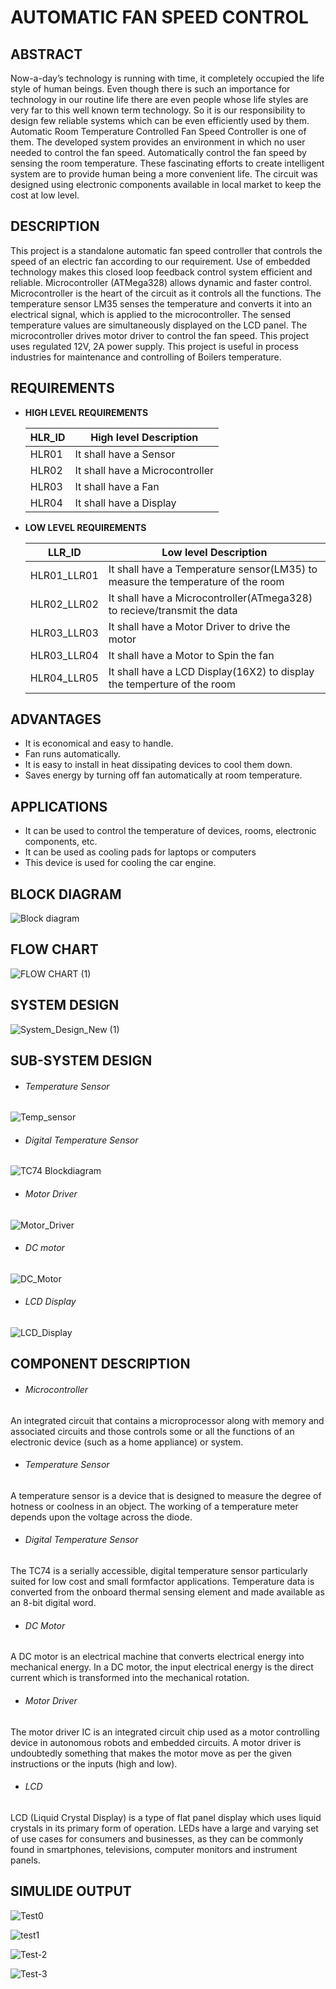 # **AUTOMATIC FAN SPEED CONTROL**

## **ABSTRACT**
Now-a-day’s technology is running with time, it completely occupied the life style of human beings. Even though there is such an importance for technology in our routine life there are even people whose life styles are very far to this well known term technology. So it is our responsibility to design few reliable systems which can be even efficiently used by them. Automatic Room Temperature Controlled Fan Speed Controller is one of them. The developed system provides an environment in which no user needed to control the fan speed. Automatically control the fan speed by sensing the room temperature. These fascinating efforts to create intelligent system are to provide human being a more convenient life. The circuit was designed using electronic components available in local market to keep the cost at low level.


## **DESCRIPTION**
This project is a standalone automatic fan speed controller that controls the speed of an electric fan according to our requirement. Use of embedded technology makes this closed loop feedback control system efficient and reliable. Microcontroller (ATMega328) allows dynamic and faster control. Microcontroller is the heart of the circuit as it controls all the functions.
The temperature sensor LM35 senses the temperature and converts it into an electrical signal, which is applied to the microcontroller. The sensed temperature values are simultaneously displayed on the LCD panel. The microcontroller drives motor driver to control the fan speed. This project uses regulated 12V, 2A power supply. This project is useful in process industries for maintenance and controlling of Boilers temperature.

## **REQUIREMENTS**

- **HIGH LEVEL REQUIREMENTS**

  |HLR_ID|High level Description|
  ---|---|
  |HLR01|It shall have a Sensor|
  |HLR02|It shall have a Microcontroller|
  |HLR03|It shall have a Fan|
  |HLR04|It shall have a Display|

- **LOW LEVEL REQUIREMENTS**

  |LLR_ID|Low level Description|
  ---|---|
  |HLR01_LLR01|It shall have a Temperature sensor(LM35) to measure the temperature of the room|
  |HLR02_LLR02|It shall have a Microcontroller(ATmega328) to recieve/transmit the data|
  |HLR03_LLR03|It shall have a Motor Driver to drive the motor|
  |HLR03_LLR04|It shall have a Motor to Spin the fan|
  |HLR04_LLR05|It shall have a LCD Display(16X2) to display the temperture of the room| 



## **ADVANTAGES**
- It is economical and easy to handle.
- Fan runs automatically.
- It is easy to install in heat dissipating devices to cool them down.
- Saves energy by turning off fan automatically at room temperature.



## **APPLICATIONS**
- It can be used to control the temperature of devices, rooms, electronic components, etc.
- It can be used as cooling pads for laptops or computers
- This device is used for cooling the car engine.


## **BLOCK DIAGRAM**

![Block diagram](https://user-images.githubusercontent.com/82401251/156115015-84153921-dd31-4c30-94d8-e386cb172375.jpg)


## **FLOW CHART**

![FLOW CHART (1)](https://user-images.githubusercontent.com/77672209/157167968-8d641a78-fa2c-47aa-a002-8536939590f6.jpg)


## **SYSTEM DESIGN**
![System_Design_New (1)](https://user-images.githubusercontent.com/82401251/156144583-f3b587f2-6b82-4e8c-b74f-8dd5eeca05de.jpg)


## **SUB-SYSTEM DESIGN**

- ###### Temperature Sensor
![Temp_sensor](https://user-images.githubusercontent.com/82401251/155829430-69dfbdf4-8e18-479d-82a5-5890bdd63461.jpg)

- ###### Digital Temperature Sensor
![TC74 Blockdiagram](https://user-images.githubusercontent.com/82401251/156115223-d06eb693-a7f5-4ea3-aeb3-0b63d7616825.jpg)


- ###### Motor Driver
![Motor_Driver](https://user-images.githubusercontent.com/82401251/155829441-028f8f0d-8781-414c-803c-7326ae053076.jpg)

- ###### DC motor
![DC_Motor](https://user-images.githubusercontent.com/82401251/155829443-ef79445e-574d-4c23-baef-0e214194746f.jpg)

- ###### LCD Display
![LCD_Display](https://user-images.githubusercontent.com/82401251/155829447-29c77360-9d51-42b6-aefa-786347ccd581.jpg)




## **COMPONENT DESCRIPTION**

-  ###### Microcontroller
An integrated circuit that contains a microprocessor along with memory and associated circuits and those controls some or all the functions of an electronic device (such as a home appliance) or system.

-  ###### Temperature Sensor
A temperature sensor is a device that is designed to measure the degree of hotness or coolness in an object. The working of a temperature meter depends upon the voltage across the diode.

- ###### Digital Temperature Sensor
The TC74 is a serially accessible, digital temperature sensor particularly suited for low cost and small formfactor applications. Temperature data is converted from the onboard thermal sensing element and made available as an 8-bit digital word.

- ###### DC Motor
A DC motor is an electrical machine that converts electrical energy into mechanical energy. In a DC motor, the input electrical energy is the direct current which is transformed into the mechanical rotation.

- ###### Motor Driver
The motor driver IC is an integrated circuit chip used as a motor controlling device in autonomous robots and embedded circuits. A motor driver is undoubtedly something that makes the motor move as per the given instructions or the inputs (high and low).

- ###### LCD
LCD (Liquid Crystal Display) is a type of flat panel display which uses liquid crystals in its primary form of operation. LEDs have a large and varying set of use cases for consumers and businesses, as they can be commonly found in smartphones, televisions, computer monitors and instrument panels.



## **SIMULIDE OUTPUT**

![Test0](https://user-images.githubusercontent.com/82401251/156877031-255c0583-5f44-4568-a090-3aebfc63e6f8.png)

![test1](https://user-images.githubusercontent.com/82401251/156877048-652b34f2-51d3-4ad6-9b44-9d49419323d9.jpeg)

![Test-2](https://user-images.githubusercontent.com/82401251/156877050-71f12152-07c1-4854-8975-60d75083d6a1.jpeg)

![Test-3](https://user-images.githubusercontent.com/82401251/156877051-ba56f083-f456-4c5e-a076-731c560c08b3.jpeg)
